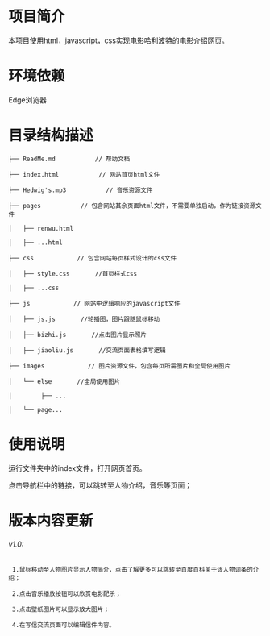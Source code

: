 # 项目简介
本项目使用html，javascript，css实现电影哈利波特的电影介绍网页。

# 环境依赖
Edge浏览器

# 目录结构描述
    ├── ReadMe.md           // 帮助文档

    ├── index.html           // 网站首页html文件

    ├── Hedwig's.mp3           // 音乐资源文件

    ├── pages           // 包含网站其余页面html文件，不需要单独启动，作为链接资源文件

    │   ├── renwu.html

    │   ├── ...html

    ├── css            // 包含网站每页样式设计的css文件

	│   ├── style.css       //首页样式css

    │   ├── ...css

	├── js            // 网站中逻辑响应的javascript文件

	│   ├── js.js       //轮播图，图片跟随鼠标移动

	│   ├── bizhi.js       //点击图片显示照片

	│   ├── jiaoliu.js       //交流页面表格填写逻辑

	├── images            // 图片资源文件，包含每页所需图片和全局使用图片

	│   └── else       //全局使用图片

	│        ├── ...

	│   └── page...

# 使用说明

运行文件夹中的index文件，打开网页首页。

点击导航栏中的链接，可以跳转至人物介绍，音乐等页面；

# 版本内容更新
###### v1.0:
     1.鼠标移动至人物图片显示人物简介，点击了解更多可以跳转至百度百科关于该人物词条的介绍；

	 2.点击音乐播放按钮可以欣赏电影配乐；

	 3.点击壁纸图片可以显示放大图片；

	 4.在写信交流页面可以编辑信件内容。
